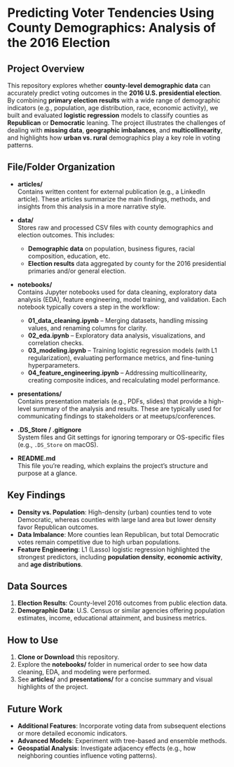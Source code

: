 # Predicting Voter Tendencies Using County Demographics: Analysis of the 2016 Election

## Project Overview
This repository explores whether **county-level demographic data** can accurately predict voting outcomes in the **2016 U.S. presidential election**. By combining **primary election results** with a wide range of demographic indicators (e.g., population, age distribution, race, economic activity), we built and evaluated **logistic regression** models to classify counties as **Republican** or **Democratic** leaning. The project illustrates the challenges of dealing with **missing data**, **geographic imbalances**, and **multicollinearity**, and highlights how **urban vs. rural** demographics play a key role in voting patterns.

## File/Folder Organization

- **articles/**  
  Contains written content for external publication (e.g., a LinkedIn article). These articles summarize the main findings, methods, and insights from this analysis in a more narrative style.

- **data/**  
  Stores raw and processed CSV files with county demographics and election outcomes. This includes:
  - **Demographic data** on population, business figures, racial composition, education, etc.
  - **Election results** data aggregated by county for the 2016 presidential primaries and/or general election.

- **notebooks/**  
  Contains Jupyter notebooks used for data cleaning, exploratory data analysis (EDA), feature engineering, model training, and validation. Each notebook typically covers a step in the workflow:
  - **01_data_cleaning.ipynb** – Merging datasets, handling missing values, and renaming columns for clarity.
  - **02_eda.ipynb** – Exploratory data analysis, visualizations, and correlation checks.
  - **03_modeling.ipynb** – Training logistic regression models (with L1 regularization), evaluating performance metrics, and fine-tuning hyperparameters.
  - **04_feature_engineering.ipynb** – Addressing multicollinearity, creating composite indices, and recalculating model performance.

- **presentations/**  
  Contains presentation materials (e.g., PDFs, slides) that provide a high-level summary of the analysis and results. These are typically used for communicating findings to stakeholders or at meetups/conferences.

- **.DS_Store / .gitignore**  
  System files and Git settings for ignoring temporary or OS-specific files (e.g., `.DS_Store` on macOS).

- **README.md**  
  This file you’re reading, which explains the project’s structure and purpose at a glance.

## Key Findings
- **Density vs. Population**: High-density (urban) counties tend to vote Democratic, whereas counties with large land area but lower density favor Republican outcomes.  
- **Data Imbalance**: More counties lean Republican, but total Democratic votes remain competitive due to high urban populations.  
- **Feature Engineering**: L1 (Lasso) logistic regression highlighted the strongest predictors, including **population density**, **economic activity**, and **age distributions**.

## Data Sources
1. **Election Results**: County-level 2016 outcomes from public election data.  
2. **Demographic Data**: U.S. Census or similar agencies offering population estimates, income, educational attainment, and business metrics.

## How to Use
1. **Clone or Download** this repository.  
2. Explore the **notebooks/** folder in numerical order to see how data cleaning, EDA, and modeling were performed.  
3. See **articles/** and **presentations/** for a concise summary and visual highlights of the project.

## Future Work
- **Additional Features**: Incorporate voting data from subsequent elections or more detailed economic indicators.  
- **Advanced Models**: Experiment with tree-based and ensemble methods.  
- **Geospatial Analysis**: Investigate adjacency effects (e.g., how neighboring counties influence voting patterns).
